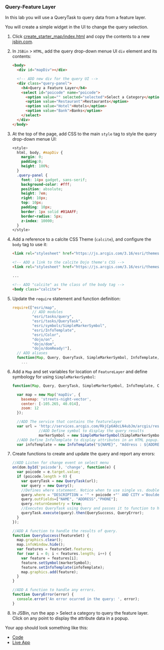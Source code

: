 ### Query-Feature Layer

In this lab you will use a QueryTask to query data from a feature layer.

You will create a simple widget in the UI to change the query selection.

1. Click [create_starter_map/index.html](../create_starter_map/index.html) and copy the contents to a new [jsbin.com](http://jsbin.com).

2. In `JSBin` > `HTML`, add the query drop-down menue UI `div` element and its contents:

    ```html
    <body>      
      <div id="mapDiv"></div>

      <!-- ADD new div for the query UI -->
      <div class="query-panel">
        <h4>Query a Feature Layer</h4>
        <select id="poicode" name="poicode">
          <option value="" selected="selected">Select a Category</option>
          <option value="Restaurant">Restaurants</option>
          <option value="Hotel">Hotels</option>
          <option value="Bank">Banks</option>
        </select>
      </div>
    </body>
    ```

3. At the top of the page, add CSS to the main `style` tag to style the query drop-down menue UI:

    ```CSS
    <style>
      html, body, #mapDiv {
        margin: 0;
        padding:0;
        height: 100%;
      }
      .query-panel {
        font: 14px gadget, sans-serif;
        background-color: #fff;
        position: absolute;
        height: 7em;
        right: 10px;
        top: 10px;
        padding: 10px;
        border: 1px solid #01AAFF;
        border-radius: 5px;
        z-index: 10000;
      }
    </style>
    ```

4. Add a reference to a calcite CSS Theme (`calcite`), and configure the `body` tag to use it:

    ```HTML
    <link rel="stylesheet" href="https://js.arcgis.com/3.16/esri/themes/calcite/dijit/calcite.css">

    <!-- ADD a link to the calcite Dojo theme's CSS -->
    <link rel="stylesheet" href="https://js.arcgis.com/3.16/esri/themes/calcite/esri/esri.css">

    ...

    <!-- ADD "calcite" as the class of the body tag -->
    <body class="calcite">
    ```

5. Update the `require` statement and function definition:

    ```javascript
    require(["esri/map",
             // ADD modules
             "esri/tasks/query",
             "esri/tasks/QueryTask",
             "esri/symbols/SimpleMarkerSymbol",
             "esri/InfoTemplate",
             "esri/Color",
             "dojo/on",
             "dojo/dom",
             "dojo/domReady!"], 
      // ADD aliases
      function(Map, Query, QueryTask, SimpleMarkerSymbol, InfoTemplate, Color, on, dom) {
        ...
    ```

6. Add a `Map` and set variables for location of `FeatureLayer` and define symbology for using `SimpleMarkerSymbol`:

    ```javascript
    function(Map, Query, QueryTask, SimpleMarkerSymbol, InfoTemplate, Color, on, dom) {

      var map = new Map('mapDiv', {
        basemap: 'streets-night-vector',
        center: [-105.265, 40.014],
        zoom: 12
      });

      //ADD The service that contains the featurelayer
      var url = 'http://services.arcgis.com/RkjCp6A0cLN4ubJm/arcgis/rest/services/POIBoulder/FeatureServer/0',
                //ADD Define symbol to display the query results
                markerSymbol = new SimpleMarkerSymbol(SimpleMarkerSymbol.STYLE_CIRCLE, 11, null, new Color([0,255,0,0.7]));
      //ADD Define InfoTemplate to display attributes in an HTML popup.
      var infoTemplate = new InfoTemplate("${NAME}", "Address : ${ADDRESS}<br/>Phone : ${PHONE}");
    ```

7. Create functions to create and update the query and report any errors:

    ```javascript
    //ADD Listen for change event on select menu 
    on(dom.byId('poicode'), 'change', function(e) {
      var poicode = e.target.value;
      if (poicode.length > 0) {
        var queryTask = new QueryTask(url);
        var query = new Query();
        //Defines where statement. Notice when to use single vs. double quotes.
        query.where = "DESCRIPTION = '" + poicode +"' AND CITY ='Boulder'";
        query.outFields=["NAME", "ADDRESS","PHONE"];
        query.returnGeometry = true;
        //Executes QueryTask using Query and passes it to function to handle results or error.
        queryTask.execute(query).then(QuerySuccess, QueryError);
      }
    });

    //ADD A function to handle the results of query.
    function QuerySuccess(featureSet) {
      map.graphics.clear();
      map.infoWindow.hide();
      var features = featureSet.features;
      for (var i = 0; i < features.length; i++) {
        var feature = features[i];
        feature.setSymbol(markerSymbol);
        feature.setInfoTemplate(infoTemplate);
        map.graphics.add(feature);
      }
    }

    //ADD A function to handle any errors.
    function QueryError(error) {
      console.error('An error ocurred in the query: ', error);
    }
    ```

8. In JSBin, run the app > Select a category to query the feature layer. Click on any point to display the attribute data in a popup.

Your app should look something like this:
* [Code](index.html)
* [Live App](http://esri.github.io/geodev-hackerlabs/develop/jsapi3/search_with_query_task/index.html)
